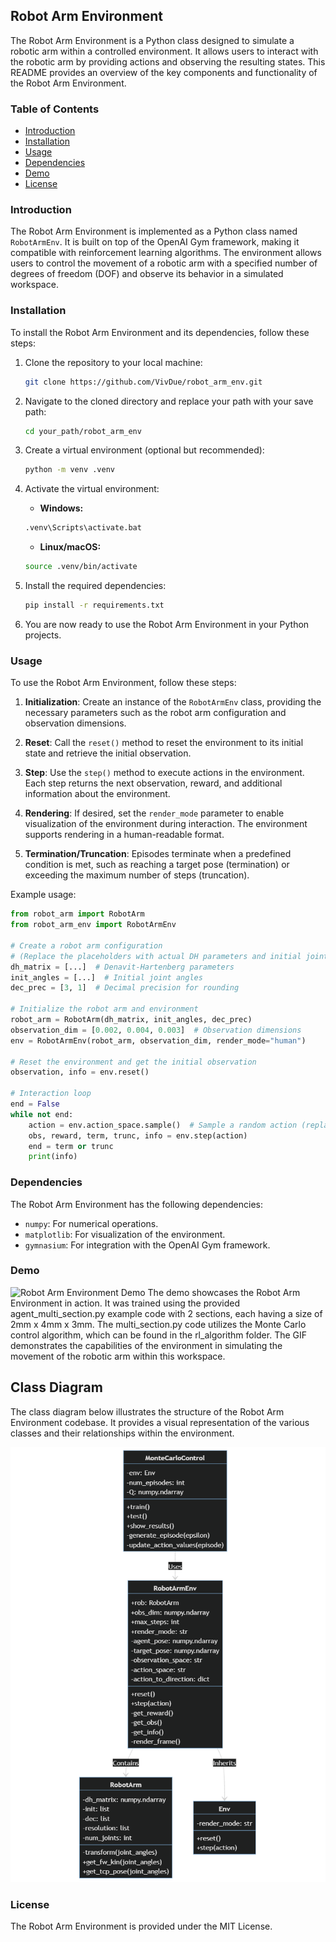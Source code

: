 ## Robot Arm Environment

The Robot Arm Environment is a Python class designed to simulate a robotic arm within a controlled environment. It allows users to interact with the robotic arm by providing actions and observing the resulting states. This README provides an overview of the key components and functionality of the Robot Arm Environment.

### Table of Contents
- [Introduction](#introduction)
- [Installation](#installation)
- [Usage](#usage)
- [Dependencies](#dependencies)
- [Demo](#demo)
- [License](#license)

### Introduction

The Robot Arm Environment is implemented as a Python class named `RobotArmEnv`. It is built on top of the OpenAI Gym framework, making it compatible with reinforcement learning algorithms. The environment allows users to control the movement of a robotic arm with a specified number of degrees of freedom (DOF) and observe its behavior in a simulated workspace.

### Installation

To install the Robot Arm Environment and its dependencies, follow these steps:

1. Clone the repository to your local machine:

    ```bash
    git clone https://github.com/VivDue/robot_arm_env.git
    ```

2. Navigate to the cloned directory and replace your path with your save path:

    ```bash
    cd your_path/robot_arm_env
    ```

3. Create a virtual environment (optional but recommended):

    ```bash
    python -m venv .venv
    ```

4. Activate the virtual environment:

    - **Windows:**

    ```bash
    .venv\Scripts\activate.bat
    ```

    - **Linux/macOS:**

    ```bash
    source .venv/bin/activate
    ```

5. Install the required dependencies:

    ```bash
    pip install -r requirements.txt
    ```

6. You are now ready to use the Robot Arm Environment in your Python projects.


### Usage

To use the Robot Arm Environment, follow these steps:

1. **Initialization**: Create an instance of the `RobotArmEnv` class, providing the necessary parameters such as the robot arm configuration and observation dimensions.

2. **Reset**: Call the `reset()` method to reset the environment to its initial state and retrieve the initial observation.

3. **Step**: Use the `step()` method to execute actions in the environment. Each step returns the next observation, reward, and additional information about the environment.

4. **Rendering**: If desired, set the `render_mode` parameter to enable visualization of the environment during interaction. The environment supports rendering in a human-readable format.

5. **Termination/Truncation**: Episodes terminate when a predefined condition is met, such as reaching a target pose (termination) or exceeding the maximum number of steps (truncation).

Example usage:

```python
from robot_arm import RobotArm
from robot_arm_env import RobotArmEnv

# Create a robot arm configuration
# (Replace the placeholders with actual DH parameters and initial joint angles)
dh_matrix = [...]  # Denavit-Hartenberg parameters
init_angles = [...]  # Initial joint angles
dec_prec = [3, 1]  # Decimal precision for rounding

# Initialize the robot arm and environment
robot_arm = RobotArm(dh_matrix, init_angles, dec_prec)
observation_dim = [0.002, 0.004, 0.003]  # Observation dimensions
env = RobotArmEnv(robot_arm, observation_dim, render_mode="human")

# Reset the environment and get the initial observation
observation, info = env.reset()

# Interaction loop
end = False
while not end:
    action = env.action_space.sample()  # Sample a random action (replace with your own policy)
    obs, reward, term, trunc, info = env.step(action)
    end = term or trunc
    print(info)
```

### Dependencies

The Robot Arm Environment has the following dependencies:

- `numpy`: For numerical operations.
- `matplotlib`: For visualization of the environment.
- `gymnasium`: For integration with the OpenAI Gym framework.

### Demo

![Robot Arm Environment Demo](assets/robot_arm_env_demo.gif)
The demo showcases the Robot Arm Environment in action. It was trained using the provided agent_multi_section.py example code with 2 sections, each having a size of 2mm x 4mm x 3mm. The multi_section.py code utilizes the Monte Carlo control algorithm, which can be found in the rl_algorithm folder. The GIF demonstrates the capabilities of the environment in simulating the movement of the robotic arm within this workspace.

## Class Diagram

The class diagram below illustrates the structure of the Robot Arm Environment codebase. It provides a visual representation of the various classes and their relationships within the environment.

![Class Diagram](assets\class_diagramm.drawio.png)


### License

The Robot Arm Environment is provided under the MIT License.